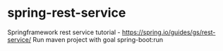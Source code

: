 # spring-rest-service
Springframework rest service tutorial - https://spring.io/guides/gs/rest-service/
Run maven project with goal spring-boot:run
